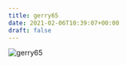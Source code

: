 ```yaml
---
title: gerry65
date: 2021-02-06T10:39:07+00:00
draft: false
---
```


![gerry65](/images/2019.jpeg)

